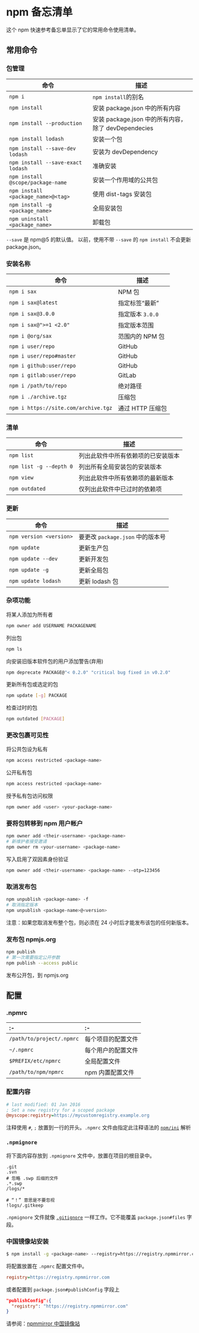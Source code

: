 npm 备忘清单
===

这个 npm 快速参考备忘单显示了它的常用命令使用清单。

常用命令
----
<!--rehype:body-class=cols-2-->

### 包管理

| 命令                                | 描述                                     |
| ---                                | ---                                      |
| `npm i`                            | `npm install`的别名                      |
| `npm install`                      | 安装 package.json 中的所有内容              |
| `npm install --production`         | 安装 package.json 中的所有内容，除了 devDependecies   |
| `npm install lodash`               | 安装一个包                  |
| `npm install --save-dev lodash`    | 安装为 devDependency       |
| `npm install --save-exact lodash`  | 准确安装                    |
| `npm install @scope/package-name`  | 安装一个作用域的公共包                    |
| `npm install <package_name>@<tag>` | 使用 dist-tags 安装包                   |
| `npm install -g <package_name>`    | 全局安装包                   |
| `npm uninstall <package_name>`     | 卸载包                   |
<!--rehype:class=auto-wrap-->

`--save` 是 npm@5 的默认值。 以前，使用不带 `--save` 的 `npm install` 不会更新 package.json。

### 安装名称

| 命令                                  | 描述             |
| ---                                  | ---               |
| `npm i sax`                          | NPM 包             |
| `npm i sax@latest`                   | 指定标签“最新”       |
| `npm i sax@3.0.0`                    | 指定版本 `3.0.0`     |
| `npm i sax@">=1 <2.0"`               | 指定版本范围         |
| `npm i @org/sax`                     | 范围内的 NPM 包     |
| `npm i user/repo`                    | GitHub             |
| `npm i user/repo#master`             | GitHub             |
| `npm i github:user/repo`             | GitHub             |
| `npm i gitlab:user/repo`             | GitLab             |
| `npm i /path/to/repo`                | 绝对路径            |
| `npm i ./archive.tgz`                | 压缩包             |
| `npm i https://site.com/archive.tgz` | 通过 HTTP 压缩包    |
<!--rehype:class=auto-wrap-->

### 清单

| 命令                     | 描述               |
| ---                     | --- |
| `npm list`              | 列出此软件中所有依赖项的已安装版本 | 
| `npm list -g --depth 0` | 列出所有全局安装包的安装版本 | 
| `npm view`              | 列出此软件中所有依赖项的最新版本 | 
| `npm outdated`          | 仅列出此软件中已过时的依赖项  |
<!--rehype:class=auto-wrap-->

### 更新

| 命令                    | 描述     |
| ---                     | ---       |
| `npm version <version>` | 要更改 `package.json` 中的版本号 |
| `npm update`            | 更新生产包 |
| `npm update --dev`      | 更新开发包 |
| `npm update -g`         | 更新全局包 |
| `npm update lodash`     | 更新 lodash 包 |


### 杂项功能
<!--rehype:wrap-class=row-span-2-->

将某人添加为所有者

```bash
npm owner add USERNAME PACKAGENAME
```

列出包

```bash
npm ls
```

向安装旧版本软件包的用户添加警告(弃用)

```bash
npm deprecate PACKAGE@"< 0.2.0" "critical bug fixed in v0.2.0"
```

更新所有包或选定的包

```bash
npm update [-g] PACKAGE
```

检查过时的包

```bash
npm outdated [PACKAGE]
```

### 更改包裹可见性

将公共包设为私有

```bash
npm access restricted <package-name>
```

公开私有包

```bash
npm access restricted <package-name>
```

授予私有包访问权限

```bash
npm owner add <user> <your-package-name>
```

### 要将包转移到 npm 用户帐户

```bash
npm owner add <their-username> <package-name>
# 新维护者接受邀请
npm owner rm <your-username> <package-name>
```

写入启用了双因素身份验证

```bash
npm owner add <their-username> <package-name> --otp=123456
```

### 取消发布包

```bash
npm unpublish <package-name> -f
# 取消指定版本
npm unpublish <package-name>@<version>
```

注意：如果您取消发布整个包，则必须在 24 小时后才能发布该包的任何新版本。

### 发布包 npmjs.org

```bash
npm publish
# 第一次需要指定公开参数
npm publish --access public
```

发布公开包，到 npmjs.org

配置
---

### .npmrc

:- | :-
:- | :-
`/path/to/project/.npmrc` | 每个项目的配置文件
`~/.npmrc` | 每个用户的配置文件
`$PREFIX/etc/npmrc` | 全局配置文件
`/path/to/npm/npmrc` | npm 内置配置文件


### 配置内容
<!--rehype:wrap-class=col-span-2-->

```ini
# last modified: 01 Jan 2016
; Set a new registry for a scoped package
@myscope:registry=https://mycustomregistry.example.org
```

注释使用 `#`, `;` 放置到一行的开头。`.npmrc` 文件由指定此注释语法的 [`npm/ini`](https://github.com/npm/ini) 解析

### `.npmignore`

将下面内容存放到 `.npmignore` 文件中，放置在项目的根目录中。

```gitignore
.git
.svn
# 忽略 .swp 后缀的文件
.*.swp
/logs/*

# “！” 意思是不要忽视
!logs/.gitkeep
```

`.npmignore` 文件就像 [`.gitignore`](./git.md#忽略文件) 一样工作。它不能覆盖 `package.json#files` 字段。

### 中国镜像站安装
<!--rehype:wrap-class=col-span-2-->

```bash
$ npm install -g <package-name> --registry=https://registry.npmmirror.com
```

将配置放置在 `.npmrc` 配置文件中。

```ini
registry=https://registry.npmmirror.com
```

或者配置到 `package.json#publishConfig` 字段上

```json
"publishConfig":{
  "registry": "https://registry.npmmirror.com"
}
```

请参阅：[npmmirror 中国镜像站](https://npmmirror.com/)